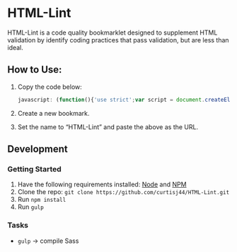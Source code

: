 # HTML-Lint

HTML-Lint is a code quality bookmarklet designed to supplement HTML validation by identify coding practices that pass validation, but are less than ideal.

## How to Use:

1.	Copy the code below:

	```javascript
	javascript: (function(){'use strict';var script = document.createElement('script');script.src = '//raw.githubusercontent.com/curtisj44/HTML-Lint/new-structure/html-lint.js';script.id = 'html-lint-js';document.body.appendChild(script);}());
	```

2.	Create a new bookmark.

3.	Set the name to “HTML-Lint” and paste the above as the URL.


## Development

### Getting Started

1. Have the following requirements installed: [Node](http://nodejs.org/) and [NPM](https://www.npmjs.org/)
1. Clone the repo: ```git clone https://github.com/curtisj44/HTML-Lint.git```
1. Run ```npm install```
1. Run ```gulp```

### Tasks

- ```gulp``` → compile Sass